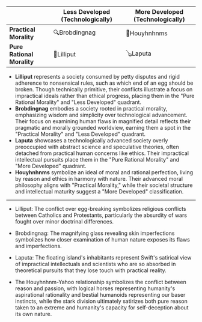 


|                            | Less Developed (Technologically) | More Developed (Technologically) |
| -------------------------- | -------------------------------- | -------------------------------- |
| **Practical Morality**     | 🔍Brobdingnag                    | 🏇Houyhnhnms                     |
| **Pure Rational Morality** | 🥚Lilliput                       | 🪕Laputa                         |

- **Lilliput** represents a society consumed by petty disputes and rigid adherence to nonsensical rules, such as which end of an egg should be broken. Though technically primitive, their conflicts illustrate a focus on impractical ideals rather than ethical progress, placing them in the "Pure Rational Morality" and "Less Developed" quadrant.
- **Brobdingnag** embodies a society rooted in practical morality, emphasizing wisdom and simplicity over technological advancement. Their focus on examining human flaws in magnified detail reflects their pragmatic and morally grounded worldview, earning them a spot in the "Practical Morality" and "Less Developed" quadrant.
- **Laputa** showcases a technologically advanced society overly preoccupied with abstract science and speculative theories, often detached from practical human concerns like ethics. Their impractical intellectual pursuits place them in the "Pure Rational Morality" and "More Developed" quadrant.
- **Houyhnhnms** symbolize an ideal of moral and rational perfection, living by reason and ethics in harmony with nature. Their advanced moral philosophy aligns with "Practical Morality," while their societal structure and intellectual maturity suggest a "More Developed" classification.


----
- Lilliput: The conflict over egg-breaking symbolizes religious conflicts between Catholics and Protestants, particularly the absurdity of wars fought over minor doctrinal differences.

- Brobdingnag: The magnifying glass revealing skin imperfections symbolizes how closer examination of human nature exposes its flaws and imperfections.

- Laputa: The floating island's inhabitants represent Swift's satirical view of impractical intellectuals and scientists who are so absorbed in theoretical pursuits that they lose touch with practical reality.
  
- The Houyhnhnm-Yahoo relationship symbolizes the conflict between reason and passion, with logical horses representing humanity's aspirational rationality and bestial humanoids representing our baser instincts, while the stark division ultimately satirizes both pure reason taken to an extreme and humanity's capacity for self-deception about its own nature.
